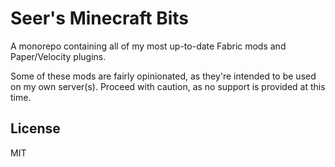 # Seer's Minecraft Bits

A monorepo containing all of my most up-to-date Fabric mods and Paper/Velocity plugins.

Some of these mods are fairly opinionated, as they're intended to be used on my own server(s). Proceed with caution, as no support is provided at this time.

## License

MIT
